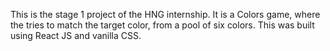 This is the stage 1 project of the HNG internship. It is a Colors game, where the tries to match the target color, from a pool of six colors. This was built using React JS and vanilla CSS. 
